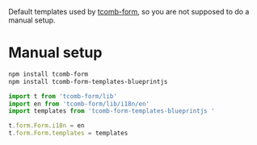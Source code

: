 Default templates used by [tcomb-form](https://github.com/gcanti/tcomb-form), so you are not supposed to do a manual setup.

# Manual setup

```sh
npm install tcomb-form
npm install tcomb-form-templates-blueprintjs
```

```js
import t from 'tcomb-form/lib'
import en from 'tcomb-form/lib/i18n/en'
import templates from 'tcomb-form-templates-blueprintjs '

t.form.Form.i18n = en
t.form.Form.templates = templates
```